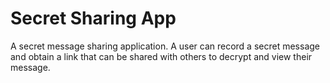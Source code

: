 # Secret Sharing App

A secret message sharing application. A user can record a secret message and obtain a link that can be shared with others to decrypt and view their message.
